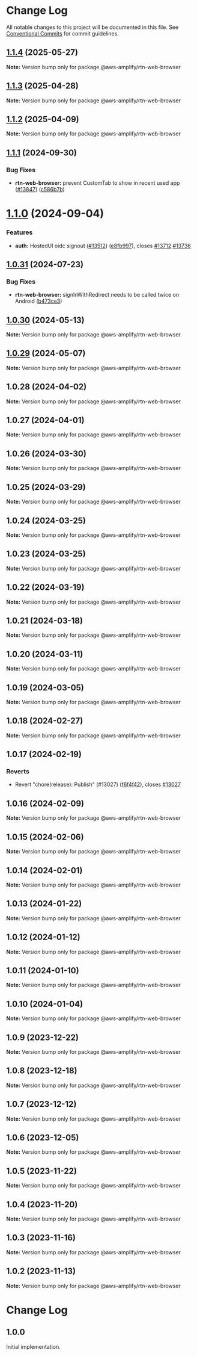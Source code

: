 # Change Log

All notable changes to this project will be documented in this file.
See [Conventional Commits](https://conventionalcommits.org) for commit guidelines.

## [1.1.4](https://github.com/aws-amplify/amplify-js/compare/@aws-amplify/rtn-web-browser@1.1.3...@aws-amplify/rtn-web-browser@1.1.4) (2025-05-27)

**Note:** Version bump only for package @aws-amplify/rtn-web-browser

## [1.1.3](https://github.com/aws-amplify/amplify-js/compare/@aws-amplify/rtn-web-browser@1.1.2...@aws-amplify/rtn-web-browser@1.1.3) (2025-04-28)

**Note:** Version bump only for package @aws-amplify/rtn-web-browser

## [1.1.2](https://github.com/aws-amplify/amplify-js/compare/@aws-amplify/rtn-web-browser@1.1.1...@aws-amplify/rtn-web-browser@1.1.2) (2025-04-09)

**Note:** Version bump only for package @aws-amplify/rtn-web-browser

## [1.1.1](https://github.com/aws-amplify/amplify-js/compare/@aws-amplify/rtn-web-browser@1.1.0...@aws-amplify/rtn-web-browser@1.1.1) (2024-09-30)

### Bug Fixes

- **rtn-web-browser:** prevent CustomTab to show in recent used app ([#13847](https://github.com/aws-amplify/amplify-js/issues/13847)) ([c586b7b](https://github.com/aws-amplify/amplify-js/commit/c586b7b1d243df4cdaf5a4fe15deeac545639b24))

# [1.1.0](https://github.com/aws-amplify/amplify-js/compare/@aws-amplify/rtn-web-browser@1.0.31...@aws-amplify/rtn-web-browser@1.1.0) (2024-09-04)

### Features

- **auth:** HostedUI oidc signout ([#13512](https://github.com/aws-amplify/amplify-js/issues/13512)) ([e8fb997](https://github.com/aws-amplify/amplify-js/commit/e8fb9973f8e3e3490619416a778ec1460cafaf9a)), closes [#13712](https://github.com/aws-amplify/amplify-js/issues/13712) [#13736](https://github.com/aws-amplify/amplify-js/issues/13736)

## [1.0.31](https://github.com/aws-amplify/amplify-js/compare/@aws-amplify/rtn-web-browser@1.0.30...@aws-amplify/rtn-web-browser@1.0.31) (2024-07-23)

### Bug Fixes

- **rtn-web-browser:** signInWithRedirect needs to be called twice on Android ([b473ce3](https://github.com/aws-amplify/amplify-js/commit/b473ce34bac46c4bec6226e4a62f078dbd75fb94))

## [1.0.30](https://github.com/aws-amplify/amplify-js/compare/@aws-amplify/rtn-web-browser@1.0.29...@aws-amplify/rtn-web-browser@1.0.30) (2024-05-13)

**Note:** Version bump only for package @aws-amplify/rtn-web-browser

## [1.0.29](https://github.com/aws-amplify/amplify-js/compare/@aws-amplify/rtn-web-browser@1.0.28...@aws-amplify/rtn-web-browser@1.0.29) (2024-05-07)

**Note:** Version bump only for package @aws-amplify/rtn-web-browser

## 1.0.28 (2024-04-02)

**Note:** Version bump only for package @aws-amplify/rtn-web-browser

## 1.0.27 (2024-04-01)

**Note:** Version bump only for package @aws-amplify/rtn-web-browser

## 1.0.26 (2024-03-30)

**Note:** Version bump only for package @aws-amplify/rtn-web-browser

## 1.0.25 (2024-03-29)

**Note:** Version bump only for package @aws-amplify/rtn-web-browser

## 1.0.24 (2024-03-25)

**Note:** Version bump only for package @aws-amplify/rtn-web-browser

## 1.0.23 (2024-03-25)

**Note:** Version bump only for package @aws-amplify/rtn-web-browser

## 1.0.22 (2024-03-19)

**Note:** Version bump only for package @aws-amplify/rtn-web-browser

## 1.0.21 (2024-03-18)

**Note:** Version bump only for package @aws-amplify/rtn-web-browser

## 1.0.20 (2024-03-11)

**Note:** Version bump only for package @aws-amplify/rtn-web-browser

## 1.0.19 (2024-03-05)

**Note:** Version bump only for package @aws-amplify/rtn-web-browser

## 1.0.18 (2024-02-27)

**Note:** Version bump only for package @aws-amplify/rtn-web-browser

## 1.0.17 (2024-02-19)

### Reverts

- Revert "chore(release): Publish" (#13027) ([f6f4f42](https://github.com/aws-amplify/amplify-js/commit/f6f4f42befa04ed3c1502fa0adf17c6700abfddf)), closes [#13027](https://github.com/aws-amplify/amplify-js/issues/13027)

## 1.0.16 (2024-02-09)

**Note:** Version bump only for package @aws-amplify/rtn-web-browser

## 1.0.15 (2024-02-06)

**Note:** Version bump only for package @aws-amplify/rtn-web-browser

## 1.0.14 (2024-02-01)

**Note:** Version bump only for package @aws-amplify/rtn-web-browser

## 1.0.13 (2024-01-22)

**Note:** Version bump only for package @aws-amplify/rtn-web-browser

## 1.0.12 (2024-01-12)

**Note:** Version bump only for package @aws-amplify/rtn-web-browser

## 1.0.11 (2024-01-10)

**Note:** Version bump only for package @aws-amplify/rtn-web-browser

## 1.0.10 (2024-01-04)

**Note:** Version bump only for package @aws-amplify/rtn-web-browser

## 1.0.9 (2023-12-22)

**Note:** Version bump only for package @aws-amplify/rtn-web-browser

## 1.0.8 (2023-12-18)

**Note:** Version bump only for package @aws-amplify/rtn-web-browser

## 1.0.7 (2023-12-12)

**Note:** Version bump only for package @aws-amplify/rtn-web-browser

## 1.0.6 (2023-12-05)

**Note:** Version bump only for package @aws-amplify/rtn-web-browser

## 1.0.5 (2023-11-22)

**Note:** Version bump only for package @aws-amplify/rtn-web-browser

## 1.0.4 (2023-11-20)

**Note:** Version bump only for package @aws-amplify/rtn-web-browser

## 1.0.3 (2023-11-16)

**Note:** Version bump only for package @aws-amplify/rtn-web-browser

## 1.0.2 (2023-11-13)

**Note:** Version bump only for package @aws-amplify/rtn-web-browser

# Change Log

## 1.0.0

Initial implementation.
